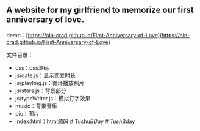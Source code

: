 ## A website for my girlfriend to memorize our first anniversary of love.

demo：[https://ain-crad.github.io/First-Anniversary-of-Love](https://ain-crad.github.io/First-Anniversary-of-Love)

文件目录：   
* css：css源码      
* js/date.js：显示恋爱时长  
* js/playImg.js：循环播放照片  
* js/stars.js：背景部分  
* js/typeWriter.js：模拟打字效果  
* music：背景音乐  
* pic：图片  
* index.html：html源码
#   T u s h u _ B D a y  
 #   T u s h _ B d a y  
 